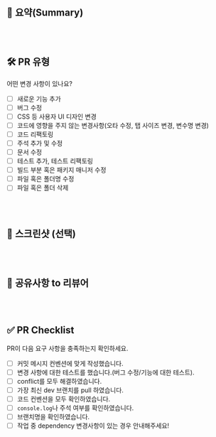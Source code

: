 ## 📝 요약(Summary)

<!--- 변경 사항 및 관련 이슈에 대해 간단하게 작성. 어떻게보다 무엇을 왜 수정했는지 설명. -->

<br><br>


## 🛠️ PR 유형

어떤 변경 사항이 있나요?

- [ ] 새로운 기능 추가
- [ ] 버그 수정
- [ ] CSS 등 사용자 UI 디자인 변경
- [ ] 코드에 영향을 주지 않는 변경사항(오타 수정, 탭 사이즈 변경, 변수명 변경)
- [ ] 코드 리팩토링
- [ ] 주석 추가 및 수정
- [ ] 문서 수정
- [ ] 테스트 추가, 테스트 리팩토링
- [ ] 빌드 부분 혹은 패키지 매니저 수정
- [ ] 파일 혹은 폴더명 수정
- [ ] 파일 혹은 폴더 삭제

<br><br>


## 📸 스크린샷 (선택)

<br><br>


## 💬 공유사항 to 리뷰어

<!--- 리뷰어가 중점적으로 봐줬으면 좋겠는 부분이 있으면 적어주세요. -->
<!--- 논의해야할 부분이 있다면 적어주세요.-->
<!--- ex) 메서드 XXX의 이름을 더 잘 짓고 싶은데 혹시 좋은 명칭이 있을까요? -->

<br><br>


## ✅ PR Checklist

PR이 다음 요구 사항을 충족하는지 확인하세요.

- [ ] 커밋 메시지 컨벤션에 맞게 작성했습니다.
- [ ] 변경 사항에 대한 테스트를 했습니다.(버그 수정/기능에 대한 테스트).
- [ ] conflict를 모두 해결하였습니다.
- [ ] 가장 최신 dev 브랜치를 pull 하였습니다.
- [ ] 코드 컨벤션을 모두 확인하였습니다.
- [ ] `console.log`나 주석 여부를 확인하였습니다.
- [ ] 브랜치명을 확인하였습니다.
- [ ] 작업 중 dependency 변경사항이 있는 경우 안내해주세요!
